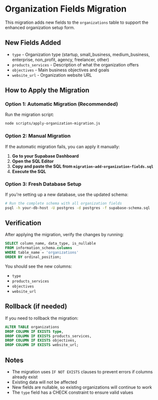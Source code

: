 # Organization Fields Migration

This migration adds new fields to the `organizations` table to support the enhanced organization setup form.

## New Fields Added

- `type` - Organization type (startup, small_business, medium_business, enterprise, non_profit, agency, freelancer, other)
- `products_services` - Description of what the organization offers
- `objectives` - Main business objectives and goals  
- `website_url` - Organization website URL

## How to Apply the Migration

### Option 1: Automatic Migration (Recommended)

Run the migration script:

```bash
node scripts/apply-organization-migration.js
```

### Option 2: Manual Migration

If the automatic migration fails, you can apply it manually:

1. **Go to your Supabase Dashboard**
2. **Open the SQL Editor**
3. **Copy and paste the SQL from `migration-add-organization-fields.sql`**
4. **Execute the SQL**

### Option 3: Fresh Database Setup

If you're setting up a new database, use the updated schema:

```bash
# Run the complete schema with all organization fields
psql -h your-db-host -U postgres -d postgres -f supabase-schema.sql
```

## Verification

After applying the migration, verify the changes by running:

```sql
SELECT column_name, data_type, is_nullable 
FROM information_schema.columns 
WHERE table_name = 'organizations' 
ORDER BY ordinal_position;
```

You should see the new columns:
- `type`
- `products_services` 
- `objectives`
- `website_url`

## Rollback (if needed)

If you need to rollback the migration:

```sql
ALTER TABLE organizations 
DROP COLUMN IF EXISTS type,
DROP COLUMN IF EXISTS products_services,
DROP COLUMN IF EXISTS objectives,
DROP COLUMN IF EXISTS website_url;
```

## Notes

- The migration uses `IF NOT EXISTS` clauses to prevent errors if columns already exist
- Existing data will not be affected
- New fields are nullable, so existing organizations will continue to work
- The `type` field has a CHECK constraint to ensure valid values

